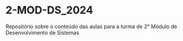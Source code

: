 # 2-MOD-DS_2024
Repositório sobre o conteúdo das aulas para a turma de 2° Módulo de Desenvolvimento de Sistemas
